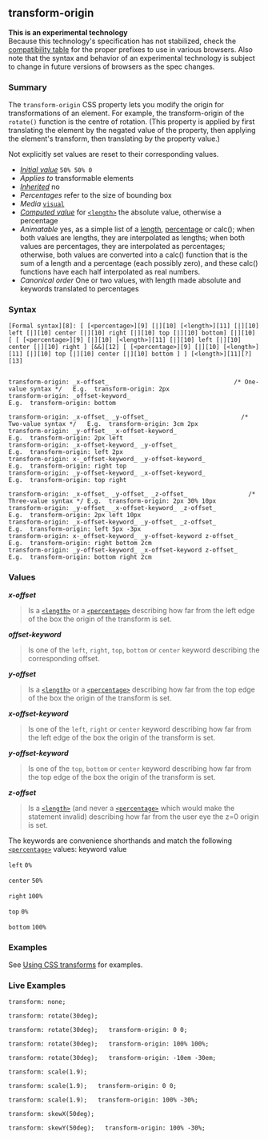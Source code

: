 ## transform-origin

**This is an experimental technology**  
Because this technology's specification has not stabilized, check the [compatibility table][0] for the proper prefixes to use in various browsers. Also note that the syntax and behavior of an experimental technology is subject to change in future versions of browsers as the spec changes.

### Summary

The `transform-origin` CSS property lets you modify the origin for transformations of an element. For example, the transform-origin of the `rotate()` function is the centre of rotation. (This property is applied by first translating the element by the negated value of the property, then applying the element's transform, then translating by the property value.)

Not explicitly set values are reset to their corresponding values.

* _[Initial value][1]_ `50% 50% 0` 
* _Applies to_ transformable elements 
* _[Inherited][2]_ no 
* _Percentages_ refer to the size of bounding box 
* _Media_ [`visual`][3] 
* _[Computed value][4]_ for [`<length>`][5] the absolute value, otherwise a percentage 
* _Animatable_ yes, as a simple list of a [length][6], [percentage][7] or calc(); when both values are lengths, they are interpolated as lengths; when both values are percentages, they are interpolated as percentages; otherwise, both values are converted into a calc() function that is the sum of a length and a percentage (each possibly zero), and these calc() functions have each half interpolated as real numbers. 
* _Canonical order_ One or two values, with length made absolute and keywords translated to percentages

### Syntax

    [Formal syntax][8]: [ [<percentage>][9] [|][10] [<length>][11] [|][10] left [|][10] center [|][10] right [|][10] top [|][10] bottom] [|][10] [ [ [<percentage>][9] [|][10] [<length>][11] [|][10] left [|][10] center [|][10] right ] [&&][12] [ [<percentage>][9] [|][10] [<length>][11] [|][10] top [|][10] center [|][10] bottom ] ] [<length>][11][?][13]
    

    transform-origin: _x-offset_                                   /* One-value syntax */   E.g.  transform-origin: 2px 
    transform-origin: _offset-keyword_                                                      E.g.  transform-origin: bottom
    
    transform-origin: _x-offset_ _y-offset_                          /* Two-value syntax */   E.g.  transform-origin: 3cm 2px
    transform-origin: _y-offset_ _x-offset-keyword_                                           E.g.  transform-origin: 2px left
    transform-origin: _x-offset-keyword_ _y-offset_                                           E.g.  transform-origin: left 2px
    transform-origin: x-_offset-keyword_ _y-offset-keyword_                                   E.g.  transform-origin: right top
    transform-origin: _y-offset-keyword_ _x-offset-keyword_                                   E.g.  transform-origin: top right
    
    transform-origin: _x-offset_ _y-offset_ _z-offset_                 /* Three-value syntax */ E.g.  transform-origin: 2px 30% 10px
    transform-origin: _y-offset_ _x-offset-keyword_ _z-offset_                                  E.g.  transform-origin: 2px left 10px
    transform-origin: _x-offset-keyword_ _y-offset_ _z-offset_                                  E.g.  transform-origin: left 5px -3px
    transform-origin: x-_offset-keyword_ _y-offset-keyword z-offset_                          E.g.  transform-origin: right bottom 2cm
    transform-origin: _y-offset-keyword_ _x-offset-keyword z-offset_                          E.g.  transform-origin: bottom right 2cm
    

### Values

**_x-offset_**

> Is a [`<length>`][5] or a [`<percentage>`][14] describing how far from the left edge of the box the origin of the transform is set.

**_offset-keyword_**

> Is one of the `left`, `right`, `top`, `bottom` or `center` keyword describing the corresponding offset.

**_y-offset_**

> Is a [`<length>`][5] or a [`<percentage>`][14] describing how far from the top edge of the box the origin of the transform is set.

**_x-offset-keyword_**

> Is one of the `left`, `right` or `center` keyword describing how far from the left edge of the box the origin of the transform is set.

**_y-offset-keyword_**

> Is one of the `top`, `bottom` or `center` keyword describing how far from the top edge of the box the origin of the transform is set.

**_z-offset_**

> Is a [`<length>`][5] (and never a [`<percentage>`][14] which would make the statement invalid) describing how far from the user eye the z=0 origin is set.

The keywords are convenience shorthands and match the following [`<percentage>`][14] values:
keyword
value

`left`
`0%`

`center`
`50%`

`right`
`100%`

`top`
`0%`

`bottom`
`100%`

### Examples

See [Using CSS transforms][15] for examples.

### Live Examples
`transform: none;`

`transform: rotate(30deg);`

`transform: rotate(30deg);  
transform-origin: 0 0;`

`transform: rotate(30deg);  
transform-origin: 100% 100%;`

`transform: rotate(30deg);  
transform-origin: -10em -30em;`

`transform: scale(1.9);`

`transform: scale(1.9);  
transform-origin: 0 0;`

`transform: scale(1.9);  
transform-origin: 100% -30%;`

`transform: skewX(50deg);`

`transform: skewY(50deg);  
transform-origin: 100% -30%;`



[0]: #Browser_compatibility
[1]: https://developer.mozilla.org/en/docs/CSS/initial_value
[2]: https://developer.mozilla.org/en/docs/CSS/inheritance
[3]: https://developer.mozilla.org/en/docs/CSS/@media#Media_groups
[4]: https://developer.mozilla.org/en/docs/CSS/computed_value
[5]: https://developer.mozilla.org/en/docs/Web/CSS/length "The documentation about this has not yet been written; please consider contributing!"
[6]: https://developer.mozilla.org/en/docs/CSS/length#Interpolation "Values of the <length> CSS data type are interpolated as real, floating-point numbers."
[7]: https://developer.mozilla.org/en/docs/CSS/percentage#Interpolation "Values of the <percentage> CSS data type are interpolated as real, floating-point numbers."
[8]: https://developer.mozilla.org/en/docs/CSS/Value_definition_syntax "CSS/Value_definition_syntax"
[9]: https://developer.mozilla.org/en/docs/Web/CSS/percentage
[10]: https://developer.mozilla.org/en/docs/CSS/Value_definition_syntax#Single_bar "Single bar: The two entities are optional, but exactly one must be present."
[11]: https://developer.mozilla.org/en/docs/Web/CSS/length "Possible values: a number followed by'em', 'ex', 'ch', 'rem', 'px', 'cm', 'mm', 'in', 'vh', 'vw', 'vmin', 'vmax', 'pt', 'pc' or 'px', like 3px, 1.5cm, -0.5em or 0"
[12]: https://developer.mozilla.org/en/docs/CSS/Value_definition_syntax#Double_ampersand "Double ampersand: The two entities are mandatory, but may appear in any order."
[13]: https://developer.mozilla.org/en/docs/CSS/Value_definition_syntax#Question_mark_(.3F) "Question mark multiplier: The previous entity is optional (it may be used once, or not at all)."
[14]: https://developer.mozilla.org/en/docs/Web/CSS/percentage "The documentation about this has not yet been written; please consider contributing!"
[15]: /En/CSS/Using_CSS_transforms "en/CSS/Using CSS transforms"